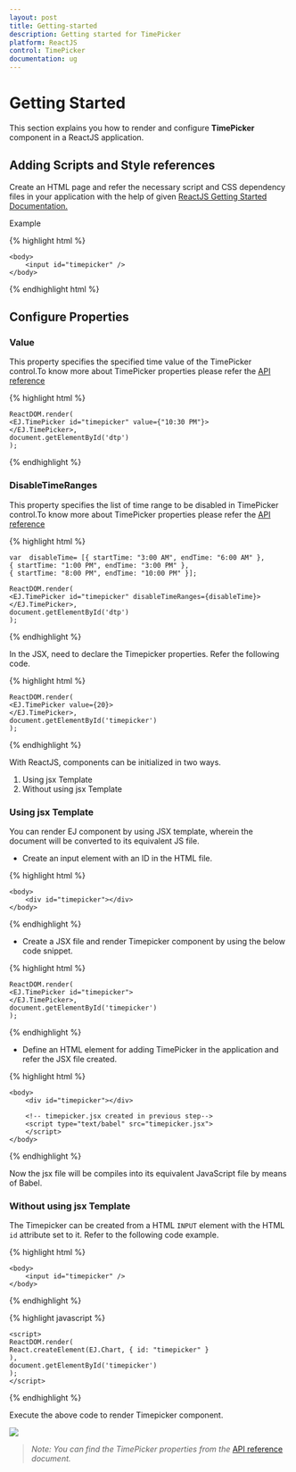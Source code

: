 ```yaml
---
layout: post
title: Getting-started
description: Getting started for TimePicker
platform: ReactJS
control: TimePicker
documentation: ug
---
```


# Getting Started

This section explains you how to render and configure **TimePicker** component in a ReactJS application.

## Adding Scripts and Style references

Create an HTML page and refer the necessary script and CSS dependency files in your application with the help of given  [ReactJS Getting Started Documentation.](https://help.syncfusion.com/reactjs/overview)

Example

{% highlight html %}

    <body>
        <input id="timepicker" />
    </body>

{% endhighlight html %}

## Configure Properties

### Value

This property specifies the specified time value of the TimePicker control.To know more about TimePicker properties please refer the [API reference](https://help.syncfusion.com/api/js/ejtimepicker)

{% highlight html %}

    ReactDOM.render(
    <EJ.TimePicker id="timepicker" value={"10:30 PM"}>
    </EJ.TimePicker>,
    document.getElementById('dtp')
    );

{% endhighlight %}

### DisableTimeRanges

This property specifies the list of time range to be disabled in TimePicker control.To know more about TimePicker properties please refer the [API reference](https://help.syncfusion.com/api/js/ejtimepicker)

{% highlight html %}

    var  disableTime= [{ startTime: "3:00 AM", endTime: "6:00 AM" },
    { startTime: "1:00 PM", endTime: "3:00 PM" },
    { startTime: "8:00 PM", endTime: "10:00 PM" }];

    ReactDOM.render(
    <EJ.TimePicker id="timepicker" disableTimeRanges={disableTime}>
    </EJ.TimePicker>,
    document.getElementById('dtp')
    );

{% endhighlight %}


In the JSX, need to declare the Timepicker properties. Refer the following code.

{% highlight html %}

    ReactDOM.render(
    <EJ.TimePicker value={20}>
    </EJ.TimePicker>,
    document.getElementById('timepicker')
    );

{% endhighlight %}

With ReactJS, components can be initialized in two ways. 

1. Using jsx Template
2. Without using jsx Template



### Using jsx Template

You can render EJ component by using JSX template, wherein the document will be converted to its equivalent JS file. 

* Create an input element with an ID in the HTML file. 

{% highlight html %}

    <body>
        <div id="timepicker"></div>
    </body>

{% endhighlight %}

* Create a JSX file and render Timepicker component by using the below code snippet.

{% highlight html %}

    ReactDOM.render(
    <EJ.TimePicker id="timepicker">
    </EJ.TimePicker>,
    document.getElementById('timepicker')
    );

{% endhighlight %}

* Define an HTML element for adding TimePicker in the application and refer the JSX file created.

 {% highlight html %}

    <body>
        <div id="timepicker"></div>

        <!-- timepicker.jsx created in previous step-->
        <script type="text/babel" src="timepicker.jsx">
        </script>
    </body>

{% endhighlight %}

Now the jsx file will be compiles into its equivalent JavaScript file by means of Babel. 

### Without using jsx Template

The Timepicker can be created from a HTML `INPUT` element with the HTML `id` attribute set to it. Refer to the following code example.

{% highlight html %}

    <body>
        <input id="timepicker" />
    </body>
           
{% endhighlight %}

{% highlight javascript %}

    <script>
    ReactDOM.render(
    React.createElement(EJ.Chart, { id: "timepicker" }
    ),
    document.getElementById('timepicker')
    );
    </script>

 {% endhighlight %}

Execute the above code to render Timepicker component. 

![](Getting-Started_images/timpicker.png)


> _Note:_ _You can find the TimePicker properties from the_ [API reference](https://help.syncfusion.com/api/js/ejtimepicker) _document._
